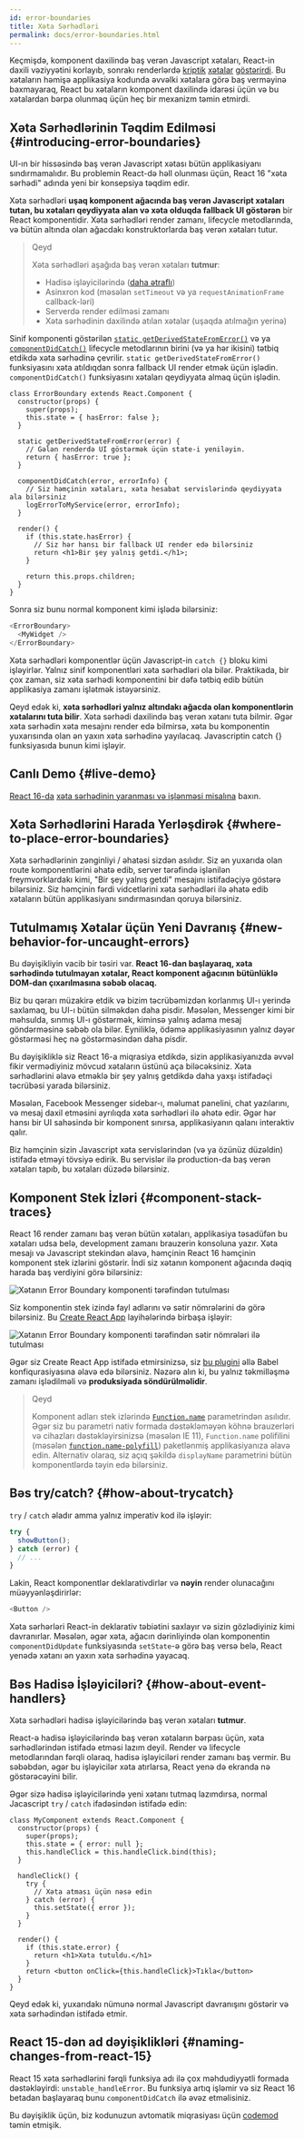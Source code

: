 ```yaml
---
id: error-boundaries
title: Xəta Sərhədləri
permalink: docs/error-boundaries.html
---
```


Keçmişdə, komponent daxilində baş verən Javascript xətaları, React-in daxili vəziyyətini korlayıb, sonrakı renderlərdə [kriptik](https://github.com/facebook/react/issues/6895) [xətalar](https://github.com/facebook/react/issues/8579) [göstərirdi](https://github.com/facebook/react/issues/4026). Bu xətaların həmişə applikasiya kodunda əvvəlki xətalara görə baş verməyinə baxmayaraq, React bu xətaların komponent daxilində idarəsi üçün və bu xətalardan bərpa olunmaq üçün heç bir mexanizm təmin etmirdi.

## Xəta Sərhədlərinin Təqdim Edilməsi {#introducing-error-boundaries}

UI-ın bir hissəsində baş verən Javascript xətası bütün applikasiyanı sındırmamalıdır. Bu problemin React-də həll olunması üçün, React 16 "xəta sərhədi" adında yeni bir konsepsiya təqdim edir.

Xəta sərhədləri **uşaq komponent ağacında baş verən Javascript xətaları tutan, bu xətaları qeydiyyata alan və xəta olduqda fallback UI göstərən** bir React komponentidir. Xəta sərhədləri render zamanı, lifecycle metodlarında, və bütün altında olan ağacdakı konstruktorlarda baş verən xətaları tutur.

> Qeyd
>
> Xəta sərhədləri aşağıda baş verən xətaları **tutmur**:
>
> * Hadisə işləyicilərində ([daha ətraflı](#how-about-event-handlers))
> * Asinxron kod (məsələn `setTimeout` və ya  `requestAnimationFrame` callback-ləri)
> * Serverdə render edilməsi zamanı
> * Xəta sərhədinin daxilində atılan xətalar (uşaqda atılmağın yerinə)

Sinif komponenti göstərilən [`static getDerivedStateFromError()`](/docs/react-component.html#static-getderivedstatefromerror) və ya [`componentDidCatch()`](/docs/react-component.html#componentdidcatch) lifecycle metodlarının birini (və ya hər ikisini)  tətbiq etdikdə xəta sərhədinə çevrilir. `static getDerivedStateFromError()` funksiyasını xəta atıldıqdan sonra fallback UI render etmək üçün işlədin. `componentDidCatch()` funksiyasını xətaları qeydiyyata almaq üçün işlədin.

```js{7-10,12-15,18-21}
class ErrorBoundary extends React.Component {
  constructor(props) {
    super(props);
    this.state = { hasError: false };
  }

  static getDerivedStateFromError(error) {
    // Gələn renderdə UI göstərmək üçün state-i yeniləyin.
    return { hasError: true };
  }

  componentDidCatch(error, errorInfo) {
    // Siz həmçinin xətaları, xəta hesabat servislərində qeydiyyata ala bilərsiniz
    logErrorToMyService(error, errorInfo);
  }

  render() {
    if (this.state.hasError) {
      // Siz hər hansı bir fallback UI render edə bilərsiniz
      return <h1>Bir şey yalnış getdi.</h1>;
    }

    return this.props.children; 
  }
}
```

Sonra siz bunu normal komponent kimi işlədə bilərsiniz:

```js
<ErrorBoundary>
  <MyWidget />
</ErrorBoundary>
```

Xəta sərhədləri komponentlər üçün Javascript-in `catch {}` bloku kimi işləyirlər. Yalnız sinif komponentləri xəta sərhədləri ola bilər. Praktikada, bir çox zaman, siz xəta sərhədi komponentini bir dəfə tətbiq edib bütün applikasiya zamanı işlətmək istəyərsiniz.

Qeyd edək ki, **xəta sərhədləri yalnız altındakı ağacda olan komponentlərin xətalarını tuta bilir**. Xəta sərhədi daxilində baş verən xətanı tuta bilmir. Əgər xəta sərhədin xəta mesajını render edə bilmirsə, xəta bu komponentin yuxarısında olan ən yaxın xəta sərhədinə yayılacaq. Javascriptin catch {} funksiyasıda bunun kimi işləyir.

## Canlı Demo {#live-demo}

[React 16-da](/blog/2017/09/26/react-v16.0.html) [xəta sərhədinin yaranması və işlənməsi misalına](https://codepen.io/gaearon/pen/wqvxGa?editors=0010) baxın.


## Xəta Sərhədlərini Harada Yerləşdirək {#where-to-place-error-boundaries}

Xəta sərhədlərinin zənginliyi / əhatəsi sizdən asılıdır. Siz ən yuxarıda olan route komponentlərini əhatə edib, server tərəfində işlənilən freymvorklardakı kimi, "Bir şey yalnış getdi" mesajını istifadəçiyə göstərə bilərsiniz. Siz həmçinin fərdi vidcetlərini xəta sərhədləri ilə əhatə edib xətaların bütün applikasiyanı sındırmasından qoruya bilərsiniz.

## Tutulmamış Xətalar üçün Yeni Davranış {#new-behavior-for-uncaught-errors}

Bu dəyişikliyin vacib bir təsiri var. **React 16-dan başlayaraq, xəta sərhədində tutulmayan xətalar, React komponent ağacının bütünlüklə DOM-dan çıxarılmasına səbəb olacaq.**

Biz bu qərarı müzakirə etdik və bizim təcrübəmizdən korlanmış UI-ı yerində saxlamaq, bu UI-ı bütün silməkdən daha pisdir. Məsələn, Messenger kimi bir məhsulda, sınmış UI-ı göstərmək, kiminsə yalnış adama mesaj göndərməsinə səbəb ola bilər. Eyniliklə, ödəmə applikasiyasının yalnız dəyər göstərməsi heç nə göstərməsindən daha pisdir.

Bu dəyişikliklə siz React 16-a miqrasiya etdikdə, sizin applikasiyanızda əvvəl fikir vermədiyiniz mövcud xətaların üstünü aça biləcəksiniz. Xəta sərhədlərini əlavə etməklə bir şey yalnış getdikdə daha yaxşı istifadəçi təcrübəsi yarada bilərsiniz.

Məsələn, Facebook Messenger sidebar-ı, məlumat panelini, chat yazılarını, və mesaj daxil etməsini ayrılıqda xəta sərhədləri ilə əhətə edir. Əgər hər hansı bir UI sahəsində bir komponent sınırsa, applikasiyanın qalanı interaktiv qalır.

Biz həmçinin sizin Javascript xəta servislərindən (və ya özünüz düzəldin) istifadə etməyi tövsiyə edirik. Bu servislər ilə production-da baş verən xətaları tapıb, bu xətaları düzədə bilərsiniz.

## Komponent Stek İzləri {#component-stack-traces}

React 16 render zamanı baş verən bütün xətaları, applikasiya təsadüfən bu xətaları udsa belə, development zamanı brauzerin konsoluna yazır. Xəta mesajı və Javascript stekindən əlavə, həmçinin React 16 həmçinin komponent stek izlərini göstərir. İndi siz xətanın komponent ağacında dəqiq harada baş verdiyini görə bilərsiniz:

<img src="../images/docs/error-boundaries-stack-trace.png" style="max-width:100%" alt="Xətanın Error Boundary komponenti tərəfindən tutulması">

Siz komponentin stek izində fayl adlarını və sətir nömrələrini də görə bilərsiniz. Bu [Create React App](https://github.com/facebookincubator/create-react-app) layihələrində birbaşa işləyir:

<img src="../images/docs/error-boundaries-stack-trace-line-numbers.png" style="max-width:100%" alt="Xətanın Error Boundary komponenti tərəfindən sətir nömrələri ilə tutulması">

Əgər siz Create React App istifadə etmirsinizsə, siz [bu plugini](https://www.npmjs.com/package/@babel/plugin-transform-react-jsx-source) əllə Babel konfiqurasiyasına əlavə edə bilərsiniz. Nəzərə alın ki, bu yalnız təkmilləşmə zamanı işlədilməli və **produksiyada söndürülməlidir**.

> Qeyd
>
> Komponent adları stek izlərində [`Function.name`](https://developer.mozilla.org/en-US/docs/Web/JavaScript/Reference/Global_Objects/Function/name) parametrindən asılıdır. Əgər siz bu parametri nativ formada dəstəkləməyən köhnə brauzerləri və cihazları dəstəkləyirsinizsə (məsələn IE 11), `Function.name` polifilini (məsələn [`function.name-polyfill`](https://github.com/JamesMGreene/Function.name)) paketlənmiş applikasiyanıza əlavə edin. Alternativ olaraq, siz açıq şəkildə `displayName` parametrini bütün komponentlərdə təyin edə bilərsiniz.

## Bəs try/catch? {#how-about-trycatch}

`try` / `catch` əladır amma yalnız imperativ kod ilə işləyir:

```js
try {
  showButton();
} catch (error) {
  // ...
}
```

Lakin, React komponentlər deklarativdirlər və **nəyin** render olunacağını müəyyənləşdirirlər:

```js
<Button />
```

Xəta sərhərləri React-in deklarativ təbiətini saxlayır və sizin gözlədiyiniz kimi davranırlar. Məsələn, əgər xəta, ağacın dərinliyində olan komponentin `componentDidUpdate` funksiyasında `setState`-ə görə baş versə belə, React yenədə xətanı ən yaxın xəta sərhədinə yayacaq.

## Bəs Hadisə İşləyiciləri? {#how-about-event-handlers}

Xəta sərhədləri hadisə işləyicilərində baş verən xətaları **tutmur**.

React-ə hadisə işləyicilərində baş verən xətaların bərpası üçün, xəta sərhədlərindən istifadə etməsi lazım deyil. Render və lifecycle metodlarından fərqli olaraq, hadisə işləyiciləri render zamanı baş vermir. Bu səbəbdən, əgər bu işləyicilər xəta atırlarsa, React yenə də ekranda nə göstərəcəyini bilir.

Əgər sizə hadisə işləyicilərində yeni xətanı tutmaq lazımdırsa, normal Jacascript `try` / `catch` ifadəsindən istifadə edin:

```js{9-13,17-20}
class MyComponent extends React.Component {
  constructor(props) {
    super(props);
    this.state = { error: null };
    this.handleClick = this.handleClick.bind(this);
  }

  handleClick() {
    try {
      // Xəta atması üçün nəsə edin
    } catch (error) {
      this.setState({ error });
    }
  }

  render() {
    if (this.state.error) {
      return <h1>Xəta tutuldu.</h1>
    }
    return <button onClick={this.handleClick}>Tıkla</button>
  }
}
```

Qeyd edək ki, yuxarıdakı nümunə normal Javascript davranışını göstərir və xəta sərhədindən istifadə etmir.

## React 15-dən ad dəyişiklikləri {#naming-changes-from-react-15}

React 15 xəta sərhədlərini fərqli funksiya adı ilə çox məhdudiyyətli formada dəstəkləyirdi: `unstable_handleError`. Bu funksiya artıq işləmir və siz React 16 betadan başlayaraq bunu `componentDidCatch` ilə əvəz etməlisiniz.

Bu dəyişiklik üçün, biz kodunuzun avtomatik miqrasiyası üçün [codemod](https://github.com/reactjs/react-codemod#error-boundaries) təmin etmişik.
